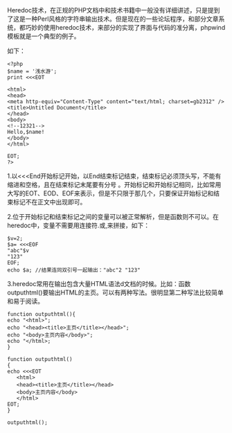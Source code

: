 Heredoc技术，在正规的PHP文档中和技术书籍中一般没有详细讲述，只是提到了这是一种Perl风格的字符串输出技术。但是现在的一些论坛程序，和部分文章系统，都巧妙的使用heredoc技术，来部分的实现了界面与代码的准分离，phpwind模板就是一个典型的例子。

如下：

	<?php 
	$name = '浅水游';
	print <<<EOT
	
	<html> 
	<head> 
	<meta http-equiv="Content-Type" content="text/html; charset=gb2312" /> 
	<title>Untitled Document</title> 
	</head> 
	<body> 
	<!--12321--> 
	Hello,$name! 
	</body> 
	</html>
	
	EOT;
	?>

1.以<<<End开始标记开始，以End结束标记结束，结束标记必须顶头写，不能有缩进和空格，且在结束标记末尾要有分号 。开始标记和开始标记相同，比如常用大写的EOT、EOD、EOF来表示，但是不只限于那几个，只要保证开始标记和结束标记不在正文中出现即可。

2.位于开始标记和结束标记之间的变量可以被正常解析，但是函数则不可以。在heredoc中，变量不需要用连接符.或,来拼接，如下：
	
	$v=2;
	$a= <<<EOF
	"abc"$v
	"123"
	EOF;
	echo $a; //结果连同双引号一起输出："abc"2 "123"

3.heredoc常用在输出包含大量HTML语法d文档的时候。比如：函数outputhtml()要输出HTML的主页。可以有两种写法。很明显第二种写法比较简单和易于阅读。

	function outputhtml(){
	echo "<html>";
	echo "<head><title>主页</title></head>"; 
	echo "<body>主页内容</body>";
	echo "</html>;
	}
	
	function outputhtml()
	{
	echo <<<EOT
	   <html>
	   <head><title>主页</title></head>
	   <body>主页内容</body>
	   </html>
	EOT;
	}
	
	outputhtml();
